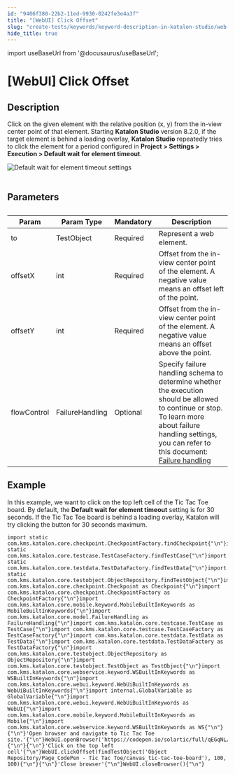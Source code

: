 ```yaml
---
id: "9406f380-22b2-11ed-9930-0242fe3e4a3f"
title: "[WebUI] Click Offset"
slug: "create-tests/keywords/keyword-description-in-katalon-studio/web-ui-keywords/webui-click-offset"
hide_title: true
---
```

import useBaseUrl from '@docusaurus/useBaseUrl';


# <a id="id_0" class="anchor_top_offset"/><a id="ariaid-title1" class="anchor_top_offset"/>[WebUI] Click Offset


## <a id="id_0__id_1" class="anchor_top_offset"/>Description

                        
<p xmlns="http://www.w3.org/1999/xhtml" className="p">Click on the given element with the relative position (x, y) from the in-view center point of that element. Starting <strong className="ph b">Katalon Studio</strong> version 8.2.0, if the target element is behind a loading overlay, <strong className="ph b">Katalon Studio</strong> repeatedly tries to click the element for a period configured in <strong className="ph b">Project &gt; Settings &gt; Execution &gt; Default wait for element timeout</strong>.</p> 
            
<p xmlns="http://www.w3.org/1999/xhtml" className="p"> <img className="image" src={useBaseUrl("https://github.com/katalon-studio/docs-images/raw/master/katalon-studio/docs/wait-for-element-timeout/KS-OVERLAY-Default-timeout-settings.png")} alt="Default wait for element timeout settings" /><br /><br /> </p> 
        

## <a id="id_0__id_2" class="anchor_top_offset"/>Parameters

                        
<table xmlns="http://www.w3.org/1999/xhtml" className="table anchor_top_offset" id="id_0__216af16b-f20b-46d5-b600-3920a9599fef"><caption /><thead className="thead"><tr className><th className="entry anchor_top_offset" id="id_0__216af16b-f20b-46d5-b600-3920a9599fef__entry__1">Param</th><th className="entry anchor_top_offset" id="id_0__216af16b-f20b-46d5-b600-3920a9599fef__entry__2">Param Type</th><th className="entry anchor_top_offset" id="id_0__216af16b-f20b-46d5-b600-3920a9599fef__entry__3">Mandatory</th><th className="entry anchor_top_offset" id="id_0__216af16b-f20b-46d5-b600-3920a9599fef__entry__4">Description</th></tr></thead><tbody className="tbody"><tr className><td className="entry" headers="id_0__216af16b-f20b-46d5-b600-3920a9599fef__entry__1 id_0__216af16b-f20b-46d5-b600-3920a9599fef__entry__2 id_0__216af16b-f20b-46d5-b600-3920a9599fef__entry__3 id_0__216af16b-f20b-46d5-b600-3920a9599fef__entry__4 ">to</td><td className="entry" headers="id_0__216af16b-f20b-46d5-b600-3920a9599fef__entry__1 id_0__216af16b-f20b-46d5-b600-3920a9599fef__entry__2 id_0__216af16b-f20b-46d5-b600-3920a9599fef__entry__3 id_0__216af16b-f20b-46d5-b600-3920a9599fef__entry__4 ">TestObject</td><td className="entry" headers="id_0__216af16b-f20b-46d5-b600-3920a9599fef__entry__1 id_0__216af16b-f20b-46d5-b600-3920a9599fef__entry__2 id_0__216af16b-f20b-46d5-b600-3920a9599fef__entry__3 id_0__216af16b-f20b-46d5-b600-3920a9599fef__entry__4 ">Required</td><td className="entry" headers="id_0__216af16b-f20b-46d5-b600-3920a9599fef__entry__1 id_0__216af16b-f20b-46d5-b600-3920a9599fef__entry__2 id_0__216af16b-f20b-46d5-b600-3920a9599fef__entry__3 id_0__216af16b-f20b-46d5-b600-3920a9599fef__entry__4 ">Represent a web element.</td></tr><tr className><td className="entry" headers="id_0__216af16b-f20b-46d5-b600-3920a9599fef__entry__1 id_0__216af16b-f20b-46d5-b600-3920a9599fef__entry__2 id_0__216af16b-f20b-46d5-b600-3920a9599fef__entry__3 id_0__216af16b-f20b-46d5-b600-3920a9599fef__entry__4 ">offsetX</td><td className="entry" headers="id_0__216af16b-f20b-46d5-b600-3920a9599fef__entry__1 id_0__216af16b-f20b-46d5-b600-3920a9599fef__entry__2 id_0__216af16b-f20b-46d5-b600-3920a9599fef__entry__3 id_0__216af16b-f20b-46d5-b600-3920a9599fef__entry__4 ">int</td><td className="entry" headers="id_0__216af16b-f20b-46d5-b600-3920a9599fef__entry__1 id_0__216af16b-f20b-46d5-b600-3920a9599fef__entry__2 id_0__216af16b-f20b-46d5-b600-3920a9599fef__entry__3 id_0__216af16b-f20b-46d5-b600-3920a9599fef__entry__4 ">Required</td><td className="entry" headers="id_0__216af16b-f20b-46d5-b600-3920a9599fef__entry__1 id_0__216af16b-f20b-46d5-b600-3920a9599fef__entry__2 id_0__216af16b-f20b-46d5-b600-3920a9599fef__entry__3 id_0__216af16b-f20b-46d5-b600-3920a9599fef__entry__4 ">Offset from the in-view center point of the element. A negative value means an offset left of the point.</td></tr><tr className><td className="entry" headers="id_0__216af16b-f20b-46d5-b600-3920a9599fef__entry__1 id_0__216af16b-f20b-46d5-b600-3920a9599fef__entry__2 id_0__216af16b-f20b-46d5-b600-3920a9599fef__entry__3 id_0__216af16b-f20b-46d5-b600-3920a9599fef__entry__4 ">offsetY</td><td className="entry" headers="id_0__216af16b-f20b-46d5-b600-3920a9599fef__entry__1 id_0__216af16b-f20b-46d5-b600-3920a9599fef__entry__2 id_0__216af16b-f20b-46d5-b600-3920a9599fef__entry__3 id_0__216af16b-f20b-46d5-b600-3920a9599fef__entry__4 ">int</td><td className="entry" headers="id_0__216af16b-f20b-46d5-b600-3920a9599fef__entry__1 id_0__216af16b-f20b-46d5-b600-3920a9599fef__entry__2 id_0__216af16b-f20b-46d5-b600-3920a9599fef__entry__3 id_0__216af16b-f20b-46d5-b600-3920a9599fef__entry__4 ">Required</td><td className="entry" headers="id_0__216af16b-f20b-46d5-b600-3920a9599fef__entry__1 id_0__216af16b-f20b-46d5-b600-3920a9599fef__entry__2 id_0__216af16b-f20b-46d5-b600-3920a9599fef__entry__3 id_0__216af16b-f20b-46d5-b600-3920a9599fef__entry__4 ">Offset from the in-view center point of the element. A negative value means an offset above the point.</td></tr><tr className><td className="entry" headers="id_0__216af16b-f20b-46d5-b600-3920a9599fef__entry__1 id_0__216af16b-f20b-46d5-b600-3920a9599fef__entry__2 id_0__216af16b-f20b-46d5-b600-3920a9599fef__entry__3 id_0__216af16b-f20b-46d5-b600-3920a9599fef__entry__4 ">flowControl</td><td className="entry" headers="id_0__216af16b-f20b-46d5-b600-3920a9599fef__entry__1 id_0__216af16b-f20b-46d5-b600-3920a9599fef__entry__2 id_0__216af16b-f20b-46d5-b600-3920a9599fef__entry__3 id_0__216af16b-f20b-46d5-b600-3920a9599fef__entry__4 ">FailureHandling</td><td className="entry" headers="id_0__216af16b-f20b-46d5-b600-3920a9599fef__entry__1 id_0__216af16b-f20b-46d5-b600-3920a9599fef__entry__2 id_0__216af16b-f20b-46d5-b600-3920a9599fef__entry__3 id_0__216af16b-f20b-46d5-b600-3920a9599fef__entry__4 ">Optional</td><td className="entry" headers="id_0__216af16b-f20b-46d5-b600-3920a9599fef__entry__1 id_0__216af16b-f20b-46d5-b600-3920a9599fef__entry__2 id_0__216af16b-f20b-46d5-b600-3920a9599fef__entry__3 id_0__216af16b-f20b-46d5-b600-3920a9599fef__entry__4 ">Specify failure handling schema to determine whether the execution should be allowed to continue or stop. To learn more about failure handling settings, you can refer to this document: <a className="xref" href="/docs/maintain/configure-failure-handling-settings-in-katalon-studio#id_1">Failure handling</a>       </td></tr></tbody></table> 
        

## <a id="id_0__id_3" class="anchor_top_offset"/>Example

                        
<p xmlns="http://www.w3.org/1999/xhtml" className="p">In this example, we want to click on the top left cell of the Tic Tac Toe board. By default, the <strong className="ph b">Default wait for element timeout</strong> setting is for 30 seconds. If the Tic Tac Toe board is behind a loading overlay, Katalon will try clicking the button for 30 seconds maximum.</p> 
            
<pre xmlns="http://www.w3.org/1999/xhtml" className="pre codeblock"><code>import static com.kms.katalon.core.checkpoint.CheckpointFactory.findCheckpoint{"\n"}import static com.kms.katalon.core.testcase.TestCaseFactory.findTestCase{"\n"}import static com.kms.katalon.core.testdata.TestDataFactory.findTestData{"\n"}import static com.kms.katalon.core.testobject.ObjectRepository.findTestObject{"\n"}import com.kms.katalon.core.checkpoint.Checkpoint as Checkpoint{"\n"}import com.kms.katalon.core.checkpoint.CheckpointFactory as CheckpointFactory{"\n"}import com.kms.katalon.core.mobile.keyword.MobileBuiltInKeywords as MobileBuiltInKeywords{"\n"}import com.kms.katalon.core.model.FailureHandling as FailureHandling{"\n"}import com.kms.katalon.core.testcase.TestCase as TestCase{"\n"}import com.kms.katalon.core.testcase.TestCaseFactory as TestCaseFactory{"\n"}import com.kms.katalon.core.testdata.TestData as TestData{"\n"}import com.kms.katalon.core.testdata.TestDataFactory as TestDataFactory{"\n"}import com.kms.katalon.core.testobject.ObjectRepository as ObjectRepository{"\n"}import com.kms.katalon.core.testobject.TestObject as TestObject{"\n"}import com.kms.katalon.core.webservice.keyword.WSBuiltInKeywords as WSBuiltInKeywords{"\n"}import com.kms.katalon.core.webui.keyword.WebUiBuiltInKeywords as WebUiBuiltInKeywords{"\n"}import internal.GlobalVariable as GlobalVariable{"\n"}import com.kms.katalon.core.webui.keyword.WebUiBuiltInKeywords as WebUI{"\n"}import com.kms.katalon.core.mobile.keyword.MobileBuiltInKeywords as Mobile{"\n"}import com.kms.katalon.core.webservice.keyword.WSBuiltInKeywords as WS{"\n"}{"\n"}'Open browser and navigate to Tic Tac Toe site.'{"\n"}WebUI.openBrowser('https://codepen.io/solartic/full/qEGqNL/'){"\n"}{"\n"}'Click on the top left cell'{"\n"}WebUI.clickOffset(findTestObject('Object Repository/Page_CodePen - Tic Tac Toe/canvas_tic-tac-toe-board'), 100, 100){"\n"}{"\n"}'Close browser'{"\n"}WebUI.closeBrowser(){"\n"}</code></pre> 
        
